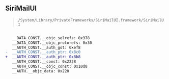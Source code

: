 ## SiriMailUI

> `/System/Library/PrivateFrameworks/SiriMailUI.framework/SiriMailUI`

```diff

   __DATA_CONST.__objc_selrefs: 0x378
   __DATA_CONST.__objc_protorefs: 0x30
   __AUTH_CONST.__auth_got: 0xef8
-  __AUTH_CONST.__auth_ptr: 0x8c0
+  __AUTH_CONST.__auth_ptr: 0x8b8
   __AUTH_CONST.__const: 0x2228
   __AUTH_CONST.__objc_const: 0x10d0
   __AUTH.__objc_data: 0x220

```
